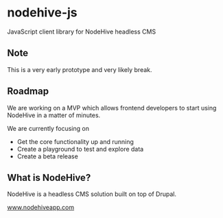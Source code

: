 # nodehive-js
JavaScript client library for NodeHive headless CMS

## Note
This is a very early prototype and very likely break.

## Roadmap
We are working on a MVP which allows frontend developers to start using NodeHive in a matter of minutes.

We are currently focusing on

- Get the core functionality up and running
- Create a playground to test and explore data
- Create a beta release

## What is NodeHive?
NodeHive is a headless CMS solution built on top of Drupal.

www.nodehiveapp.com